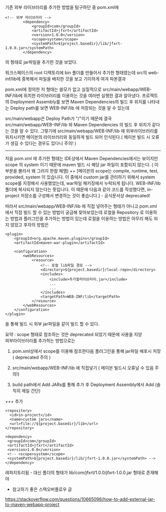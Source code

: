 기존 외부 라이브러리를 추가한 방법을 탐구하던 중 pom.xml에 
```
<!-- 외부 라이브러리 -->
		<dependency>
			<groupId>com</groupId>
			<artifactId>jfxrt</artifactId>
			<version>1.0.0</version>
			<scope>system</scope>
			<systemPath>${project.basedir}/lib/jfxrt-1.0.0.jar</systemPath>
		</dependency>  
```   
의 형태로 jar파일을 추가한 것을 보았다. 

워크스페이스의 root 디렉토리에 bin 폴더를 만들어서 추가한 형태였는데 
src의 web-inf/lib에 중복해서 파일을 배치한 것을 보고 기이하게 여겨 파본결과 


pom.xml에 정의한 저 형태는 쓸모가 없고 실질적으로  src/main/webapp/WEB-INF/lib에 위치한 라이브러리를 이용하는 것을 여러번 실행한 결과 알아냈다.
프로젝트의 Deployment Assembly를 보면 Maven Dependencies의 빌드 후 위치를 나타내는 Deploy path를 보면 WEB-INF/lib 에 저장되는 것을 알 수 있는데 

src/main/webapp은 Deploy Path가 "/"이기 때문에 결국 src/main/webapp/WEB-INF/lib 와  Maven Dependencies 의 빌드 후 위치가 같다는 것을 알 수 있다. 
그렇기에 src/main/webapp/WEB-INF/lib 에 외부라이브러리를 위치시키면 메이븐의 라이브러리와 동일하게 빌드 되어 인식된다.( 메이븐 빌드 시 오류가 생길 수 있다는 경우도 있다니 주의! )


----------------------------
처음 pom.xml 에 추가한 형태는 IDE상에서 Maven Dependencies에서는 보이지만 scope 의 system 이기 때문에 maven 빌드 시 해당 jar 파일이 포함되지 않는다. ( 이 부분을 몰라서 왜 그러지 한참 헤맴) ++ [메이븐의 scope는 compile, runtime, test, provided, system 이 있습니다. 이 중에서 custom jar를 관리하기 위해서 system scope를 지정해서 사용했었는데, war파일 패키징에서 누락되게 됩니다. WEB-INF/lib 폴더에 복사되지 않는다는 뜻입니다. 이 때문에 다음과 같이 코드를 작성했다면, in-project 저장소를 구성해서 변경하는 것이 좋습니다.] - 공식문서상 deprecated!

따라서 src/main/webapp/WEB-INF/lib 에 직접 넣어주는 형태가 아니고 pom.xml에서 직접 빌드 할 수 있는 방법이 궁금해 찾아보았는데 
로컬을 Repository 로 이용하는 방법과 플러그인을 추가하는 방법이 있는데  로컬을 이용하는 방법은 아무리 해도 되지 않았고 후자의 방법은 
```
<plugin>
    <groupId>org.apache.maven.plugins</groupId>
    <artifactId>maven-war-plugin</artifactId>

    <configuration>
        <webResources>
            <resource>
                <!-- 로컬 lib파일 경로 -->
                <directory>${project.basedir}/local-repo</directory>
                <includes>
                    <include>추가할라이브러리.jar</include>
                    ...
                    ...
                </includes>
                <targetPath>WEB-INF/lib</targetPath>
            </resource>
        </webResources>
    </configuration>
</plugin>
```
을 통해 빌드 시 외부 jar파일을 같이 빌드 할 수 있다.


요약 : scope 형태로 참조하는 것은 deprecated 되었기 때문에 사용을 지양  
외부라이브러리를 추가하는 방법으로는

1. pom.xml상에서 scope를 이용해 참조한다음 플러그인을 통해 jar파일 배포시 저장 ( deprecated 주의 )

2. src/main/webapp/WEB-INF/lib 에 직접넣기 ( 메이븐 빌드시 오류날 수 있음 주의!)

3. build path에서 Add JARs를 통해 추가 후 Deployment Assembly에서 Add (솔직히 제일 간단)


+++ 추가 


```
<repository>
  <id>in-project</id>
  <name>custom jars</name>
  <url>file://${project.basedir}/lib</url>
</repository>

<dependency>
 <groupId>com</groupId>
 <artifactId>jfxrt</artifactId>
 <version>1.0.0</version>
 <!-- <scope>system</scope>
 <systemPath>${project.basedir}/lib/jfxrt-1.0.0.jar</systemPath> -->
</dependency>
```
레파지토리됨 - 대신 폴더의 형태가 lib/com/jfxrt/1.0.0/jfxrt-1.0.0.jar 형태로 존재해야


+ 참고하기 좋은 스택오버플로우 글   

https://stackoverflow.com/questions/10665096/how-to-add-external-jar-to-maven-webapp-project
